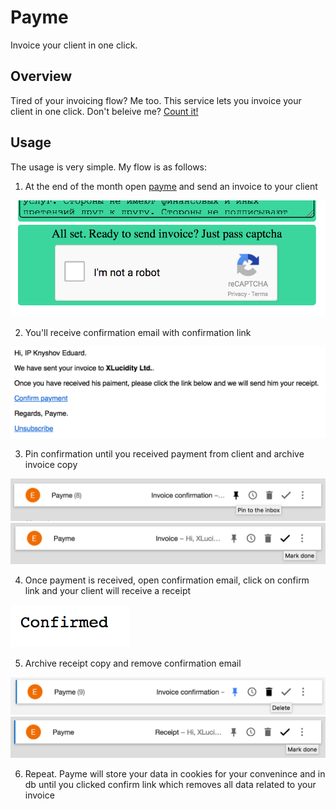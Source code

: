 # Payme

Invoice your client in one click.

## Overview

Tired of your invoicing flow? Me too.
This service lets you invoice your client in one click.
Don\'t beleive me? [Count it!](http://payme.rust.cafe)

## Usage

The usage is very simple. My flow is as follows:

1. At the end of the month open [payme](http://payme.rust.cafe) and send an invoice to your client

![Invoicing](img/01.png)

2. You'll receive confirmation email with confirmation link

![Confirmation](img/02.png)

3. Pin confirmation until you received payment from client and archive invoice copy

![Pin confirmation](img/03.png)
![Pin confirmation](img/06.png)

4. Once payment is received, open confirmation email, click on confirm link and your client will receive a receipt

![Pin confirmation](img/04.png)

5. Archive receipt copy and remove confirmation email

![Pin confirmation](img/05.png)
![Pin confirmation](img/07.png)

6. Repeat. Payme will store your data in cookies for your convenince and in db until you clicked confirm link which removes all data related to your invoice
